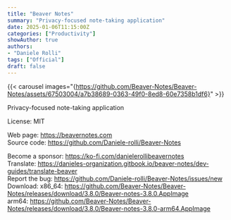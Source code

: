 ```yaml
---
title: "Beaver Notes"
summary: "Privacy-focused note-taking application"
date: 2025-01-06T11:15:00Z
categories: ["Productivity"]
showAuthor: true
authors:
- "Daniele Rolli"
tags: ["Official"]
draft: false
---
```


{{< carousel images="{https://github.com/Beaver-Notes/Beaver-Notes/assets/67503004/a7b38689-0363-49f0-8ed8-60e7358b1df6}" >}}

Privacy-focused note-taking application

License: MIT

Web page: <https://beavernotes.com>  
Source code: <https://github.com/Daniele-rolli/Beaver-Notes>

Become a sponsor: <https://ko-fi.com/danielerollibeavernotes>  
Translate: <https://danieles-organization.gitbook.io/beaver-notes/dev-guides/translate-beaver>  
Report the bug: <https://github.com/Daniele-rolli/Beaver-Notes/issues/new>  
Download:   x86_64: <https://github.com/Beaver-Notes/Beaver-Notes/releases/download/3.8.0/Beaver-notes-3.8.0.AppImage>  
            arm64: <https://github.com/Beaver-Notes/Beaver-Notes/releases/download/3.8.0/Beaver-notes-3.8.0-arm64.AppImage>
